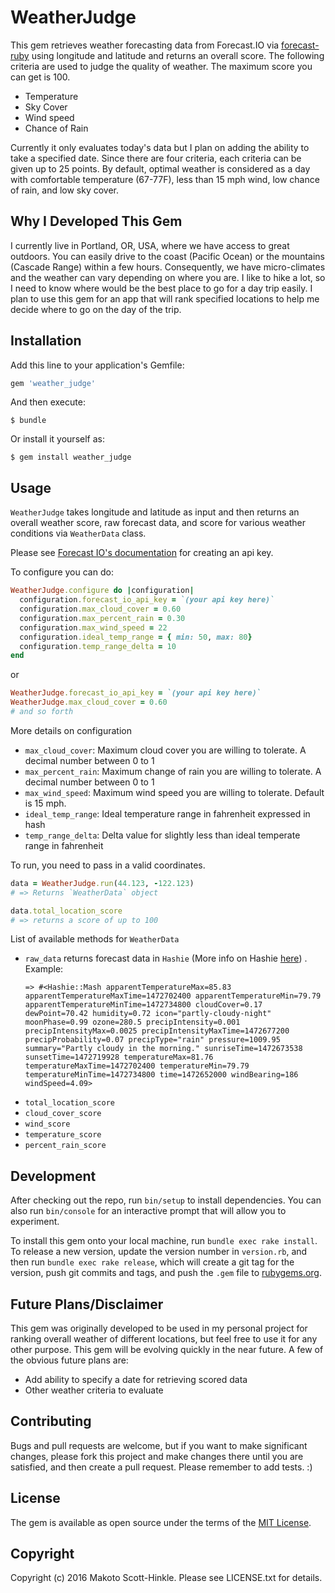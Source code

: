 # WeatherJudge

This gem retrieves weather forecasting data from Forecast.IO via [forecast-ruby](https://github.com/darkskyapp/forecast-ruby) 
using longitude and latitude and returns an overall score. The following criteria are used to judge
the quality of weather. The maximum score you can get is 100. 

- Temperature
- Sky Cover
- Wind speed
- Chance of Rain

Currently it only evaluates today's data but I plan on adding the ability to take a specified date. 
Since there are four criteria, each criteria can be given up to 25 points. By default, optimal 
weather is considered as a day with comfortable temperature (67-77F), less than 15 mph wind, 
low chance of rain, and low sky cover.

## Why I Developed This Gem

I currently live in Portland, OR, USA, where we have access to great outdoors. You can easily drive to the 
coast (Pacific Ocean) or the mountains (Cascade Range) within a few hours. Consequently, we have 
micro-climates and the weather can vary depending on where you are. I like to hike a lot, so I need 
to know where would be the best place to go for a day trip easily. I plan to use this gem for an app
that will rank specified locations to help me decide where to go on the day of the trip. 

## Installation

Add this line to your application's Gemfile:

```ruby
gem 'weather_judge'
```

And then execute:

    $ bundle

Or install it yourself as:

    $ gem install weather_judge

## Usage
`WeatherJudge` takes longitude and latitude as input and then returns an overall weather score, 
raw forecast data, and score for various weather conditions via `WeatherData` class.

Please see [Forecast IO's documentation](https://developer.forecast.io/) for creating an api key. 

To configure you can do:

```ruby
WeatherJudge.configure do |configuration|
  configuration.forecast_io_api_key = `(your api key here)`
  configuration.max_cloud_cover = 0.60  
  configuration.max_percent_rain = 0.30
  configuration.max_wind_speed = 22
  configuration.ideal_temp_range = { min: 50, max: 80}
  configuration.temp_range_delta = 10
end
```

or 

```ruby
WeatherJudge.forecast_io_api_key = `(your api key here)`
WeatherJudge.max_cloud_cover = 0.60
# and so forth
```

More details on configuration
 - `max_cloud_cover`: Maximum cloud cover you are willing to tolerate. A decimal number between 0 to 1
 - `max_percent_rain`: Maximum change of rain you are willing to tolerate. A decimal number between 0 to 1
 - `max_wind_speed`: Maximum wind speed you are willing to tolerate. Default is 15 mph.
 - `ideal_temp_range`: Ideal temperature range in fahrenheit expressed in hash
 - `temp_range_delta`: Delta value for slightly less than ideal temperate range in fahrenheit

To run, you need to pass in a valid coordinates.

```ruby
data = WeatherJudge.run(44.123, -122.123)
# => Returns `WeatherData` object

data.total_location_score
# => returns a score of up to 100
```

List of available methods for `WeatherData`
- `raw_data` returns forecast data in `Hashie` (More info on Hashie [here](https://github.com/intridea/hashie)) . Example:
  ```
  => #<Hashie::Mash apparentTemperatureMax=85.83 apparentTemperatureMaxTime=1472702400 apparentTemperatureMin=79.79 apparentTemperatureMinTime=1472734800 cloudCover=0.17 dewPoint=70.42 humidity=0.72 icon="partly-cloudy-night" moonPhase=0.99 ozone=280.5 precipIntensity=0.001 precipIntensityMax=0.0025 precipIntensityMaxTime=1472677200 precipProbability=0.07 precipType="rain" pressure=1009.95 summary="Partly cloudy in the morning." sunriseTime=1472673538 sunsetTime=1472719928 temperatureMax=81.76 temperatureMaxTime=1472702400 temperatureMin=79.79 temperatureMinTime=1472734800 time=1472652000 windBearing=186 windSpeed=4.09>

  ```
- `total_location_score`
- `cloud_cover_score`
- `wind_score`
- `temperature_score`
- `percent_rain_score`



## Development

After checking out the repo, run `bin/setup` to install dependencies. You can also run `bin/console` for 
an interactive prompt that will allow you to experiment.

To install this gem onto your local machine, run `bundle exec rake install`. To release a new version, 
update the version number in `version.rb`, and then run `bundle exec rake release`, which will create a 
git tag for the version, push git commits and tags, and push the `.gem` file to [rubygems.org](https://rubygems.org).

## Future Plans/Disclaimer
This gem was originally developed to be used in my personal project for ranking overall weather of 
different locations, but feel free to use it for any other purpose. This gem will be evolving quickly
 in the near future. A few of the obvious future plans are:
 - Add ability to specify a date for retrieving scored data
 - Other weather criteria to evaluate

## Contributing
 
Bugs and pull requests are welcome, but if you want to make significant changes, please fork this project 
and make changes there until you are satisfied, and then create a pull request. Please remember to add
tests. :)

## License

The gem is available as open source under the terms of the [MIT License](http://opensource.org/licenses/MIT).

## Copyright
Copyright (c) 2016 Makoto Scott-Hinkle. Please see LICENSE.txt for details.